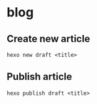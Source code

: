 # blog

## Create new article
```
hexo new draft <title>
```

## Publish article
```
hexo publish draft <title>
```

